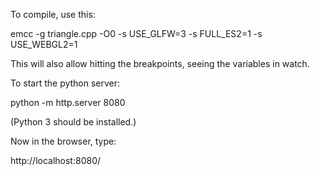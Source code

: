 To compile, use this:

emcc -g triangle.cpp -O0 -s USE_GLFW=3 -s FULL_ES2=1 -s USE_WEBGL2=1

This will also allow hitting the breakpoints, seeing the variables in watch.

To start the python server:

python -m http.server 8080

(Python 3 should be installed.)

Now in the browser, type:

http://localhost:8080/





